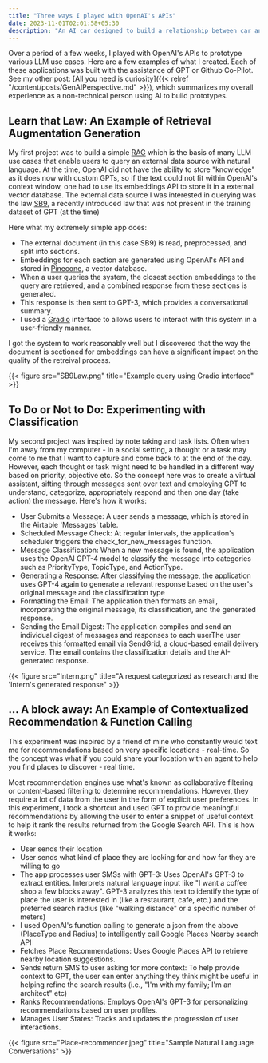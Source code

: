 ```yaml
---
title: "Three ways I played with OpenAI's APIs"
date: 2023-11-01T02:01:58+05:30
description: "An AI car designed to build a relationship between car and driver"
---
```


Over a period of a few weeks, I played with OpenAI's APIs to prototype various LLM use cases. Here are a few examples of what I created. Each of these applications was built with the assistance of GPT or Github Co-Pilot. See my other post: [All you need is curiosity]({{< relref "/content/posts/GenAIPerspective.md" >}}), which summarizes my overall experience as a non-technical person using AI to build prototypes.

## Learn that Law: An Example of Retrieval Augmentation Generation 
My first project was to build a simple [RAG](https://stackoverflow.blog/2023/10/18/retrieval-augmented-generation-keeping-llms-relevant-and-current/) which is the basis of many LLM use cases that enable users to query an external data source with natural language. At the time, OpenAI did not have the ability to store "knowledge" as it does now with custom GPTs, so if the text could not fit within OpenAI's context window, one had to use its embeddings API to store it in a external vector database. The external data source I was interested in querying was the law [SB9](https://leginfo.legislature.ca.gov/faces/billTextClient.xhtml?bill_id=202120220SB9), a recently introduced law that was not present in the training dataset of GPT (at the time)

Here what my extremely simple app does: 
- The external document (in this case SB9) is read, preprocessed, and split into sections. 
- Embeddings for each section are generated using OpenAI's API and stored in [Pinecone](https://www.pinecone.io/), a vector database. 
- When a user queries the system, the closest section embeddings to the query are retrieved, and a combined response from these sections is generated. 
- This response is then sent to GPT-3, which provides a conversational summary. 
- I used a [Gradio](https://www.gradio.app/) interface to allows users to interact with this system in a user-friendly manner.

I got the system to work reasonably well but I discovered that the way the document is sectioned for embeddings can have a significant impact on the quality of the retreival process.

{{< figure src="SB9Law.png" title="Example query using Gradio interface" >}}

## To Do or Not to Do: Experimenting with Classification
My second project was inspired by note taking and task lists. Often when I'm away from my computer - in a social setting, a thought or a task may come to me that I want to capture and come back to at the end of the day. However, each thought or task might need to be handled in a different way based on priority, objective etc. So the concept here was to create a virtual assistant, sifting through messages sent over text and employing GPT to understand, categorize, appropriately respond and then one day (take action) the message. Here's how it works:

- User Submits a Message: A user sends a message, which is stored in the Airtable 'Messages' table. 
- Scheduled Message Check: At regular intervals, the application's scheduler triggers the check_for_new_messages function. 
- Message Classification: When a new message is found, the application uses the OpenAI GPT-4 model to classify the message into categories such as PriorityType, TopicType, and ActionType.
- Generating a Response: After classifying the message, the application uses GPT-4 again to generate a relevant response based on the user's original message and the classification type
- Formatting the Email: The application then formats an email, incorporating the original message, its classification, and the generated response. 
- Sending the Email Digest: The application compiles and send an individual digest of messages and responses to each userThe user receives this formatted email via SendGrid, a cloud-based email delivery service. The email contains the classification details and the AI-generated response.

{{< figure src="Intern.png" title="A request categorized as research and the 'Intern's generated response" >}}

## ... A block away: An Example of Contextualized Recommendation & Function Calling
This experiment was inspired by a friend of mine who constantly would text me for recommendations based on very specific locations - real-time. So the concept was what if you could share your location with an agent to help you find places to discover - real time. 

Most recommendation engines use what's known as collaborative filtering or content-based filtering to determine recommendations. However, they require a lot of data from the user in the form of explicit user preferences. In this experiment, I took a shortcut and used GPT to provide meaningful recommendations by allowing the user to enter a snippet of useful context to help it rank the results returned from the Google Search API. This is how it works: 

- User sends their location
- User sends what kind of place they are looking for and how far they are willing to go
- The app processes user SMSs with GPT-3: Uses OpenAI's GPT-3 to extract entities. Interprets natural language input like "I want a coffee shop a few blocks away". GPT-3 analyzes this text to identify the type of place the user is interested in (like a restaurant, cafe, etc.) and the preferred search radius (like "walking distance" or a specific number of meters)
- I used OpenAI's function calling to generate a json from the above (PlaceType and Radius) to intelligently call Google Places Nearby search API
- Fetches Place Recommendations: Uses Google Places API to retrieve nearby location suggestions.
- Sends return SMS to user asking for more context: To help provide context to GPT, the user can enter anything they think might be useful in helping refine the search results (i.e., "I'm with my family; I'm an architect" etc)
- Ranks Recommendations: Employs OpenAI's GPT-3 for personalizing recommendations based on user profiles.
- Manages User States: Tracks and updates the progression of user interactions.

{{< figure src="Place-recommender.jpeg" title="Sample Natural Language Conversations" >}}
